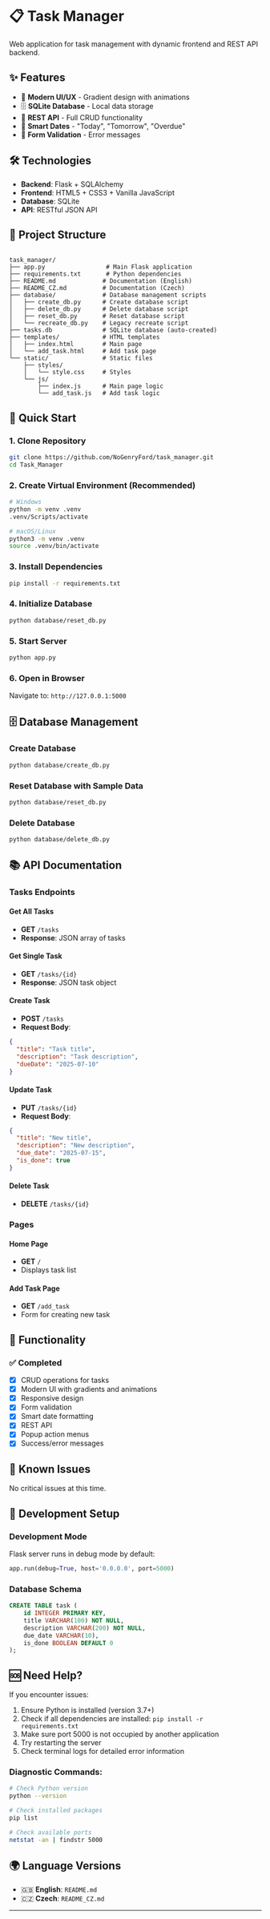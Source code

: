 # 📋 Task Manager

Web application for task management with dynamic frontend and REST API backend.

## ✨ Features

- 🎨 **Modern UI/UX** - Gradient design with animations
- 🗄️ **SQLite Database** - Local data storage
- 🔄 **REST API** - Full CRUD functionality
- 📅 **Smart Dates** - "Today", "Tomorrow", "Overdue"
- 🎯 **Form Validation** - Error messages

## 🛠️ Technologies

- **Backend**: Flask + SQLAlchemy
- **Frontend**: HTML5 + CSS3 + Vanilla JavaScript
- **Database**: SQLite
- **API**: RESTful JSON API

## 📁 Project Structure

```

task_manager/
├── app.py                 # Main Flask application
├── requirements.txt       # Python dependencies
├── README.md             # Documentation (English)
├── README_CZ.md          # Documentation (Czech)
├── database/             # Database management scripts
│   ├── create_db.py      # Create database script
│   ├── delete_db.py      # Delete database script
│   ├── reset_db.py       # Reset database script
│   └── recreate_db.py    # Legacy recreate script
├── tasks.db              # SQLite database (auto-created)
├── templates/            # HTML templates
│   ├── index.html        # Main page
│   └── add_task.html     # Add task page
└── static/               # Static files
    ├── styles/
    │   └── style.css     # Styles
    └── js/
        ├── index.js      # Main page logic
        └── add_task.js   # Add task logic
```

## 🚀 Quick Start

### 1. Clone Repository

```bash
git clone https://github.com/NoGenryFord/task_manager.git
cd Task_Manager
```

### 2. Create Virtual Environment (Recommended)

```bash
# Windows
python -m venv .venv
.venv/Scripts/activate

# macOS/Linux
python3 -m venv .venv
source .venv/bin/activate
```

### 3. Install Dependencies

```bash
pip install -r requirements.txt
```

### 4. Initialize Database

```bash
python database/reset_db.py
```

### 5. Start Server

```bash
python app.py
```

### 6. Open in Browser

Navigate to: `http://127.0.0.1:5000`

## 🗄️ Database Management

### Create Database

```bash
python database/create_db.py
```

### Reset Database with Sample Data

```bash
python database/reset_db.py
```

### Delete Database

```bash
python database/delete_db.py
```

## 📚 API Documentation

### Tasks Endpoints

#### Get All Tasks

- **GET** `/tasks`
- **Response**: JSON array of tasks

#### Get Single Task

- **GET** `/tasks/{id}`
- **Response**: JSON task object

#### Create Task

- **POST** `/tasks`
- **Request Body**:

```json
{
  "title": "Task title",
  "description": "Task description",
  "dueDate": "2025-07-10"
}
```

#### Update Task

- **PUT** `/tasks/{id}`
- **Request Body**:

```json
{
  "title": "New title",
  "description": "New description",
  "due_date": "2025-07-15",
  "is_done": true
}
```

#### Delete Task

- **DELETE** `/tasks/{id}`

### Pages

#### Home Page

- **GET** `/`
- Displays task list

#### Add Task Page

- **GET** `/add_task`
- Form for creating new task

## 🎯 Functionality

### ✅ Completed

- [x] CRUD operations for tasks
- [x] Modern UI with gradients and animations
- [x] Responsive design
- [x] Form validation
- [x] Smart date formatting
- [x] REST API
- [x] Popup action menus
- [x] Success/error messages

## 🐛 Known Issues

No critical issues at this time.

## 🔧 Development Setup

### Development Mode

Flask server runs in debug mode by default:

```python
app.run(debug=True, host='0.0.0.0', port=5000)
```

### Database Schema

```sql
CREATE TABLE task (
    id INTEGER PRIMARY KEY,
    title VARCHAR(100) NOT NULL,
    description VARCHAR(200) NOT NULL,
    due_date VARCHAR(10),
    is_done BOOLEAN DEFAULT 0
);
```

## 🆘 Need Help?

If you encounter issues:

1. Ensure Python is installed (version 3.7+)
2. Check if all dependencies are installed: `pip install -r requirements.txt`
3. Make sure port 5000 is not occupied by another application
4. Try restarting the server
5. Check terminal logs for detailed error information

### Diagnostic Commands:

```bash
# Check Python version
python --version

# Check installed packages
pip list

# Check available ports
netstat -an | findstr 5000
```

## 🌍 Language Versions

- 🇬🇧 **English**: `README.md`
- 🇨🇿 **Czech**: `README_CZ.md`

---
